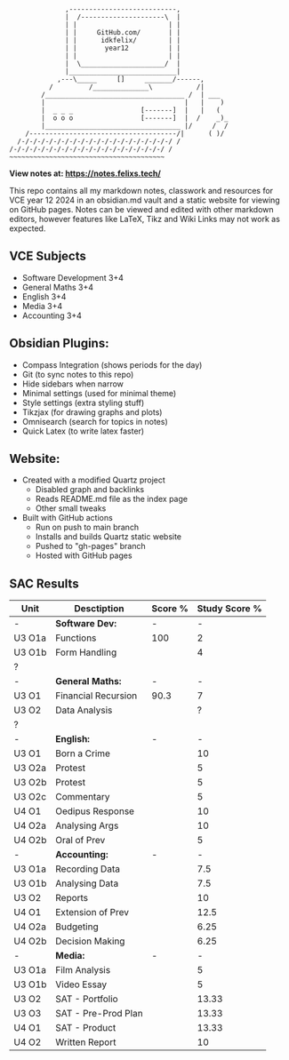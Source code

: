 ```
              ,---------------------------,
              |  /---------------------\  |
              | |                       | |
              | |     GitHub.com/       | |
              | |      idkfelix/        | |
              | |       year12          | |
              | |                       | |
              |  \_____________________/  |
              |___________________________|
            ,---\_____     []     _______/------,
          /         /______________\           /|
        /___________________________________ /  | ___
        |                                   |   |    )
        |  _ _ _                 [-------]  |   |   (
        |  o o o                 [-------]  |  /    _)_
        |__________________________________ |/     /  /
    /-------------------------------------/|      ( )/
  /-/-/-/-/-/-/-/-/-/-/-/-/-/-/-/-/-/-/-/ /
/-/-/-/-/-/-/-/-/-/-/-/-/-/-/-/-/-/-/-/ /
~~~~~~~~~~~~~~~~~~~~~~~~~~~~~~~~~~~~~~~
```
**View notes at: https://notes.felixs.tech/**

This repo contains all my markdown notes, classwork and resources for VCE year 12 2024 in an obsidian.md vault and a static website for viewing on GitHub pages. Notes can be viewed and edited with other markdown editors, however features like LaTeX, Tikz and Wiki Links may not work as expected.

## VCE Subjects
- Software Development 3+4
- General Maths 3+4
- English 3+4
- Media 3+4
- Accounting 3+4
## Obsidian Plugins:
- Compass Integration (shows periods for the day)
- Git (to sync notes to this repo)
- Hide sidebars when narrow
- Minimal settings (used for minimal theme)
- Style settings (extra styling stuff)
- Tikzjax (for drawing graphs and plots)
- Omnisearch (search for topics in notes)
- Quick Latex (to write latex faster)
## Website:
- Created with a modified Quartz project
	- Disabled graph and backlinks
	- Reads README.md file as the index page
	- Other small tweaks
- Built with GitHub actions
	- Run on push to main branch
	- Installs and builds Quartz static website
	- Pushed to "gh-pages" branch
	- Hosted with GitHub pages

## SAC Results
| Unit   | Desctiption         | Score % | Study Score % |
| ------ | ------------------- | ------- | ------------- |
| -      | **Software Dev:**   | -       | -             |
| U3 O1a | Functions           | 100     | 2             |
| U3 O1b | Form Handling       |         | 4             |
| ?      |                     |         |               |
| -      | **General Maths:**  | -       | -             |
| U3 O1  | Financial Recursion | 90.3    | 7             |
| U3 O2  | Data Analysis       |         | ?             |
| ?      |                     |         |               |
| -      | **English:**        | -       | -             |
| U3 O1  | Born a Crime        |         | 10            |
| U3 O2a | Protest             |         | 5             |
| U3 O2b | Protest             |         | 5             |
| U3 O2c | Commentary          |         | 5             |
| U4 O1  | Oedipus Response    |         | 10            |
| U4 O2a | Analysing Args      |         | 10            |
| U4 O2b | Oral of Prev        |         | 5             |
| -      | **Accounting:**     | -       | -             |
| U3 O1a | Recording Data      |         | 7.5           |
| U3 O1b | Analysing Data      |         | 7.5           |
| U3 O2  | Reports             |         | 10            |
| U4 O1  | Extension of Prev   |         | 12.5          |
| U4 O2a | Budgeting           |         | 6.25          |
| U4 O2b | Decision Making     |         | 6.25          |
| -      | **Media:**<br>      | -       | -             |
| U3 O1a | Film Analysis       |         | 5             |
| U3 O1b | Video Essay         |         | 5             |
| U3 O2  | SAT - Portfolio     |         | 13.33         |
| U3 O3  | SAT - Pre-Prod Plan |         | 13.33         |
| U4 O1  | SAT - Product       |         | 13.33         |
| U4 O2  | Written Report      |         | 10            |
